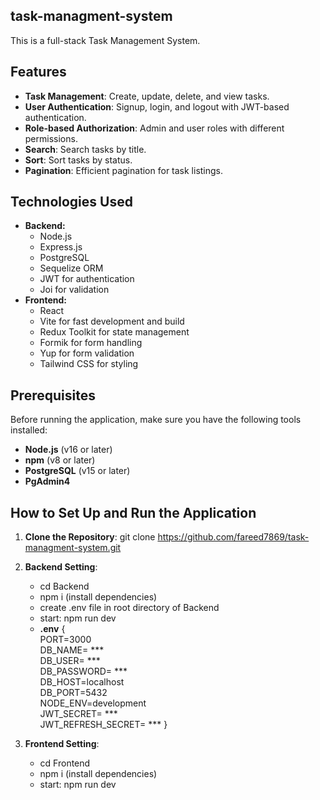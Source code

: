 ## task-managment-system
This is a full-stack Task Management System.
## Features
- **Task Management**: Create, update, delete, and view tasks.
- **User Authentication**: Signup, login, and logout with JWT-based authentication.
- **Role-based Authorization**: Admin and user roles with different permissions.
- **Search**: Search tasks by title.
- **Sort**: Sort tasks by status.
- **Pagination**: Efficient pagination for task listings.

## Technologies Used
- **Backend:**
  - Node.js
  - Express.js
  - PostgreSQL
  - Sequelize ORM
  - JWT for authentication
  - Joi for validation
- **Frontend:**
  - React
  - Vite for fast development and build
  - Redux Toolkit for state management
  - Formik for form handling
  - Yup for form validation
  - Tailwind CSS for styling

## Prerequisites
Before running the application, make sure you have the following tools installed:

- **Node.js** (v16 or later)
- **npm** (v8 or later)
- **PostgreSQL** (v15 or later)
- **PgAdmin4**
  
## How to Set Up and Run the Application
1. **Clone the Repository**:
   git clone https://github.com/fareed7869/task-managment-system.git
   
3. **Backend Setting**:
   - cd Backend
   - npm i (install dependencies)
   - create .env file in root directory of Backend
   - start: npm run dev
   - **.env** {
     <br>PORT=3000
     <br>DB_NAME= ***  
     DB_USER= ***
     <br>DB_PASSWORD= ***
     <br>DB_HOST=localhost 
     <br>DB_PORT=5432 
     <br>NODE_ENV=development 
     <br>JWT_SECRET= *** 
     <br>JWT_REFRESH_SECRET= *** }
   
5. **Frontend Setting**:
   - cd Frontend
   - npm i (install dependencies)
   - start: npm run dev


   



